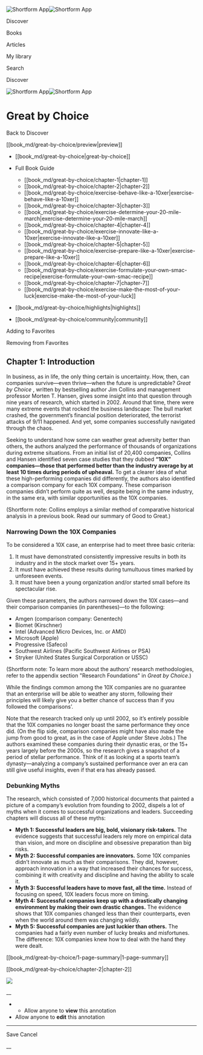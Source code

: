 ![Shortform App](/img/logo.36a2399e.svg)![Shortform App](/img/logo-dark.70c1b072.svg)

Discover

Books

Articles

My library

Search

Discover

![Shortform App](/img/logo.36a2399e.svg)![Shortform App](/img/logo-dark.70c1b072.svg)

# Great by Choice

Back to Discover

[[book_md/great-by-choice/preview|preview]]

  * [[book_md/great-by-choice|great-by-choice]]
  * Full Book Guide

    * [[book_md/great-by-choice/chapter-1|chapter-1]]
    * [[book_md/great-by-choice/chapter-2|chapter-2]]
    * [[book_md/great-by-choice/exercise-behave-like-a-10xer|exercise-behave-like-a-10xer]]
    * [[book_md/great-by-choice/chapter-3|chapter-3]]
    * [[book_md/great-by-choice/exercise-determine-your-20-mile-march|exercise-determine-your-20-mile-march]]
    * [[book_md/great-by-choice/chapter-4|chapter-4]]
    * [[book_md/great-by-choice/exercise-innovate-like-a-10xer|exercise-innovate-like-a-10xer]]
    * [[book_md/great-by-choice/chapter-5|chapter-5]]
    * [[book_md/great-by-choice/exercise-prepare-like-a-10xer|exercise-prepare-like-a-10xer]]
    * [[book_md/great-by-choice/chapter-6|chapter-6]]
    * [[book_md/great-by-choice/exercise-formulate-your-own-smac-recipe|exercise-formulate-your-own-smac-recipe]]
    * [[book_md/great-by-choice/chapter-7|chapter-7]]
    * [[book_md/great-by-choice/exercise-make-the-most-of-your-luck|exercise-make-the-most-of-your-luck]]
  * [[book_md/great-by-choice/highlights|highlights]]
  * [[book_md/great-by-choice/community|community]]



Adding to Favorites 

Removing from Favorites 

## Chapter 1: Introduction

In business, as in life, the only thing certain is uncertainty. How, then, can companies survive—even thrive—when the future is unpredictable? _Great by Choice_ , written by bestselling author Jim Collins and management professor Morten T. Hansen, gives some insight into that question through nine years of research, which started in 2002. Around that time, there were many extreme events that rocked the business landscape: The bull market crashed, the government’s financial position deteriorated, the terrorist attacks of 9/11 happened. And yet, some companies successfully navigated through the chaos.

Seeking to understand how some can weather great adversity better than others, the authors analyzed the performance of thousands of organizations during extreme situations. From an initial list of 20,400 companies, Collins and Hansen identified seven case studies that they dubbed **“10X” companies—those that performed better than the industry average by at least 10 times during periods of upheaval.** To get a clearer idea of what these high-performing companies did differently, the authors also identified a comparison company for each 10X company. These comparison companies didn’t perform quite as well, despite being in the same industry, in the same era, with similar opportunities as the 10X companies.

(Shortform note: Collins employs a similar method of comparative historical analysis in a previous book. Read our summary of Good to Great.)

### Narrowing Down the 10X Companies

To be considered a 10X case, an enterprise had to meet three basic criteria:

  1. It must have demonstrated consistently impressive results in both its industry and in the stock market over 15+ years.
  2. It must have achieved these results during tumultuous times marked by unforeseen events.
  3. It must have been a young organization and/or started small before its spectacular rise.



Given these parameters, the authors narrowed down the 10X cases—and their comparison companies (in parentheses)—to the following:

  * Amgen (comparison company: Genentech)
  * Biomet (Kirschner)
  * Intel (Advanced Micro Devices, Inc. or AMD)
  * Microsoft (Apple)
  * Progressive (Safeco)
  * Southwest Airlines (Pacific Southwest Airlines or PSA)
  * Stryker (United States Surgical Corporation or USSC)



(Shortform note: To learn more about the authors’ research methodologies, refer to the appendix section "Research Foundations" in _Great by Choice_.)

While the findings common among the 10X companies are no guarantee that an enterprise will be able to weather any storm, following their principles will likely give you a better chance of success than if you followed the comparisons’.

Note that the research tracked only up until 2002, so it’s entirely possible that the 10X companies no longer boast the same performance they once did. (On the flip side, comparison companies might have also made the jump from good to great, as in the case of Apple under Steve Jobs.) The authors examined these companies during their dynastic eras, or the 15+ years largely before the 2000s, so the research gives a snapshot of a period of stellar performance. Think of it as looking at a sports team’s dynasty—analyzing a company’s sustained performance over an era can still give useful insights, even if that era has already passed.

### Debunking Myths

The research, which consisted of 7,000 historical documents that painted a picture of a company’s evolution from founding to 2002, dispels a lot of myths when it comes to successful organizations and leaders. Succeeding chapters will discuss all of these myths:

  * **Myth 1: Successful leaders are big, bold, visionary risk-takers.** The evidence suggests that successful leaders rely more on empirical data than vision, and more on discipline and obsessive preparation than big risks.
  * **Myth 2: Successful companies are innovators.** Some 10X companies didn’t innovate as much as their comparisons. They did, however, approach innovation in a way that increased their chances for success, combining it with creativity and discipline and having the ability to scale it. 
  * **Myth 3: Successful leaders have to move fast, all the time.** Instead of focusing on speed, 10X leaders focus more on timing.
  * **Myth 4: Successful companies keep up with a drastically changing environment by making their own drastic changes.** The evidence shows that 10X companies changed less than their counterparts, even when the world around them was changing wildly.
  * **Myth 5: Successful companies are just luckier than others.** The companies had a fairly even number of lucky breaks and misfortunes. The difference: 10X companies knew how to deal with the hand they were dealt.



[[book_md/great-by-choice/1-page-summary|1-page-summary]]

[[book_md/great-by-choice/chapter-2|chapter-2]]

![](https://bat.bing.com/action/0?ti=56018282&Ver=2&mid=fe73dc9d-c4cd-4fa7-8829-981456660148&sid=49fff5b0636c11eeb9c611038afc8668&vid=4a005010636c11ee80c703d4c4a7acd5&vids=0&msclkid=N&pi=0&lg=en-US&sw=800&sh=600&sc=24&nwd=1&tl=Shortform%20%7C%20Book&p=https%3A%2F%2Fwww.shortform.com%2Fapp%2Fbook%2Fgreat-by-choice%2Fchapter-1&r=&lt=473&evt=pageLoad&sv=1&rn=184589)

__

  *   * Allow anyone to **view** this annotation
  * Allow anyone to **edit** this annotation



* * *

Save Cancel

__



